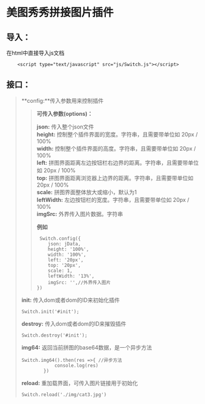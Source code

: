 # 美图秀秀拼接图片插件

## 导入：
在html中直接导入js文档
```
    <script type="text/javascript" src="js/Switch.js"></script>
```

## 接口：
> **config:**传入参数用来控制插件  
>    
>> **可传入参数(options)：**   
>>   
>> **json:** 传入整个json文件    
>> **height:** 控制整个插件界面的宽度。字符串，且需要带单位如 20px / 100%    
>> **width:** 控制整个插件界面的高度。字符串，且需要带单位如 20px / 100%    
>> **left:** 拼图界面距离左边按钮栏右边界的距离。字符串，且需要带单位如 20px / 100%    
>> **top:** 拼图界面距离浏览器上边界的距离。字符串，且需要带单位如 20px / 100%   
>> **scale:** 拼图界面整体放大或缩小，默认为1   
>> **leftWidth:** 左边按钮栏的宽度。字符串，且需要带单位如 20px / 100%   
>> **imgSrc:** 外界传入图片数据。字符串   
>>   
>> **例如**   
>>   
>>   ```
>>    Switch.config({
>>       json: jData,
>>       height: '100%',
>>       width: '100%',
>>       left: '20px',
>>       top: '20px',
>>       scale: 1,
>>       leftWidth: '13%',
>>       imgSrc: '',//外界传入图片
>>   })
>>   ```   
> **init:** 传入dom或者dom的ID来初始化插件   
>
>   ```
>   Switch.init('#init');
>   ```   
>    
> **destroy:** 传入dom或者dom的ID来摧毁插件  
>   
>   ```
>   Switch.destroy('#init');
>   ```   
>   
>   
> **img64:**  返回当前拼图的base64数据，是一个异步方法 
>   
>   ```
>   Switch.img64().then(res =>{ //异步方法
>               console.log(res)
>           })   
>   ```   
>   
> **reload:** 重加载界面，可传入图片链接用于初始化
>   
>   ```
>   Switch.reload('./img/cat3.jpg')
>   ```  
>   
